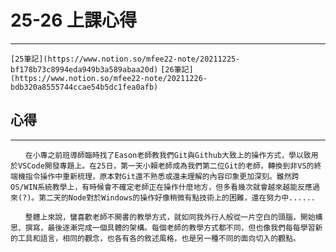 # 25-26 上課心得
---
`[25筆記](https://www.notion.so/mfee22-note/20211225-bf178b73c8994eda949b3a589abaa20d)`
`[26筆記](https://www.notion.so/mfee22-note/20211226-bdb320a8555744ccae54b5dc1fea0afb)`

## 心得
---
```
　　在小專之前班導師臨時找了Eason老師教我們Git與Github大致上的操作方式，學以致用於VSCode開發專題上。在25日，第一天小賴老師成為我們第二位Git的老師，轉換到非VS的終端機指令操作中重新梳理，原本對Git還不熟悉或還未理解的內容印象更加深刻。雖然跨OS/WIN系統教學上，有時候會不確定老師正在操作什麼地方，但多看幾次就會越來越能反應過來(?)。第二天的Node對於Windows的操作好像稍微有點技術上的困難，還在努力中......
```

```
　　整體上來說，蠻喜歡老師不開書的教學方式，就如同我外行人般從一片空白的頭腦，開始構思、撰寫，最後逐漸完成一個具體的架構。每個老師的教學方式都不同，但也像我們每每學習新的工具和語言，相同的觀念，也各有各的敘述風格，也是另一種不同的面向切入的觀點。
```